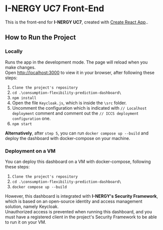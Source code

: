 # I-NERGY UC7 Front-End

This is the front-end for **I-NERGY UC7**, created with [Create React App](https://github.com/facebook/create-react-app)..

## How to Run the Project

### Locally

Runs the app in the development mode. The page will reload when you make changes.\
Open [http://localhost:3000](http://localhost:3000) to view it in your browser, after following these steps:

1. `Clone the project's repository`
2. `cd .\consumption-flexibility-prediction-dashboard\`
3. `npm install`
4. Open the file `Keycloak.js`, which is inside the `\src` folder.
5. Uncomment the configuration which is indicated with `// Localhost deployment` comment and comment out
   the `// ICCS deployment configuration` one.
6. `npm start`


**Alternatively**, after `step 5`, you can run `docker compose up --build` and deploy the dashboard with docker-compose
on your machine.

### Deployment on a VM

You can deploy this dashboard on a VM with docker-compose, following these steps:

1. `Clone the project's repository`
2. `cd .\consumption-flexibility-prediction-dashboard\`
3. `docker compose up --build`

However, this dashboard is integrated with **I-NERGY's Security Framework**, which is based on an open-source identity
and access management solution, namely Keycloak.\
Unauthorized access is prevented when running this dashboard, and you must have a registered client in the project's
Security Framework to be able to run it on your VM.
